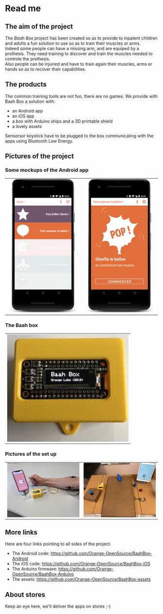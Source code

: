 # Read me

## The aim of the project

The _Baah Box_ project has been created so as to provide to inpatent children and adults a fun solution to use so as to train their muscles or arms.  
Indeed some people can have a missing arm, and are equiped by a prothesis. They need training to discover and train the muscles needed to controle the prothesis.  
Also people can be injuried and have to train again their muscles, arms or hands so as to recover their capabilities.  

## The products

The common training tools are not fun, there are no games. We provide with Baah Box a solution with:

* an Android app
* an iOS app
* a box with Arduino ships and a 3D printable shield
* a lovely assets


Sensorsor koystick have to be plugged to the box communicating with the apps using Bluetooth Low Energy.


## Pictures of the project

### Some mockups of the Android app

<table>
	<tr>
		<td>
			<img
				src="https://github.com/Orange-OpenSource/BaahBox-Android/blob/master/doc/img_device_menu.png" 
				title="The main menu (version 0.6.0 of the app)"alt="The main menu (version 0.6.0 of the app)"
				width="300">
		</td>
		<td>
			<img
				src="https://github.com/Orange-OpenSource/BaahBox-Android/blob/master/doc/img_device_game_balloon.png"
				title="The balloon game (version 0.6.0 of the app)"
				alt="The balloon game (version 0.6.0 of the app)"
				width="300">
		</td>
	</tr>
</table>


### The Baah box

<table>
	<tr>
		<td>
			<img 
				src="https://github.com/Orange-OpenSource/BaahBox-Android/blob/master/doc/img_baahbox.jpg"
				title="The Baah Box with 3Dprintable shield conncted in BLE to apps"
				alt="The Baah Box with 3Dprintable shield conncted in BLE to apps"
				width="400">
		</td>
	</tr>
</table>


### Pictures of the set up

<table>
	<tr>
		<td>
			<img
				src="https://github.com/Orange-OpenSource/BaahBox-Android/blob/master/doc/img_setup_sensors.jpg"
				alt="Sensors on arm to train plugged to the box connected in BLE to iOS app"
				title="Sensors on arm to train plugged to the box connected in BLE to iOS app"
				width="500">
		</td>
		<td>
			<img
				src="https://github.com/Orange-OpenSource/BaahBox-Android/blob/master/doc/img_setup_joystick.jpeg"
				alt="Set up with plates and joystick plugged to the box connected to the iPad"
				title="Set up with plates and joystick plugged to the box connected to the iPad"
				width="500">
		</td>
	</tr>
</table>



## More links

Here are four links pointing to all sides of the project.

* The Android code: https://github.com/Orange-OpenSource/BaahBox-Android
* The iOS code: https://github.com/Orange-OpenSource/BaahBox-iOS
* The Arduino firmware: https://github.com/Orange-OpenSource/BaahBox-Arduino
* The assets: https://github.com/Orange-OpenSource/BaahBox-assets


## About stores

Keep an eye here, we'll deliver the apps on stores ;-)
